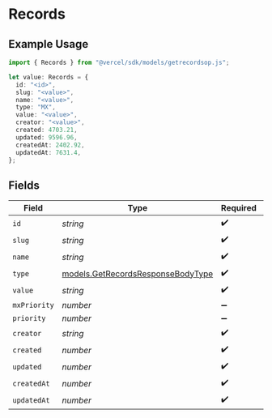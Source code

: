 # Records

## Example Usage

```typescript
import { Records } from "@vercel/sdk/models/getrecordsop.js";

let value: Records = {
  id: "<id>",
  slug: "<value>",
  name: "<value>",
  type: "MX",
  value: "<value>",
  creator: "<value>",
  created: 4703.21,
  updated: 9596.96,
  createdAt: 2402.92,
  updatedAt: 7631.4,
};
```

## Fields

| Field                                                                        | Type                                                                         | Required                                                                     | Description                                                                  |
| ---------------------------------------------------------------------------- | ---------------------------------------------------------------------------- | ---------------------------------------------------------------------------- | ---------------------------------------------------------------------------- |
| `id`                                                                         | *string*                                                                     | :heavy_check_mark:                                                           | N/A                                                                          |
| `slug`                                                                       | *string*                                                                     | :heavy_check_mark:                                                           | N/A                                                                          |
| `name`                                                                       | *string*                                                                     | :heavy_check_mark:                                                           | N/A                                                                          |
| `type`                                                                       | [models.GetRecordsResponseBodyType](../models/getrecordsresponsebodytype.md) | :heavy_check_mark:                                                           | N/A                                                                          |
| `value`                                                                      | *string*                                                                     | :heavy_check_mark:                                                           | N/A                                                                          |
| `mxPriority`                                                                 | *number*                                                                     | :heavy_minus_sign:                                                           | N/A                                                                          |
| `priority`                                                                   | *number*                                                                     | :heavy_minus_sign:                                                           | N/A                                                                          |
| `creator`                                                                    | *string*                                                                     | :heavy_check_mark:                                                           | N/A                                                                          |
| `created`                                                                    | *number*                                                                     | :heavy_check_mark:                                                           | N/A                                                                          |
| `updated`                                                                    | *number*                                                                     | :heavy_check_mark:                                                           | N/A                                                                          |
| `createdAt`                                                                  | *number*                                                                     | :heavy_check_mark:                                                           | N/A                                                                          |
| `updatedAt`                                                                  | *number*                                                                     | :heavy_check_mark:                                                           | N/A                                                                          |